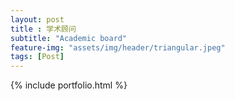 ```yaml
--- 
layout: post
title : 学术顾问
subtitle: "Academic board"
feature-img: "assets/img/header/triangular.jpeg"
tags: [Post]
---
```


{% include portfolio.html %}